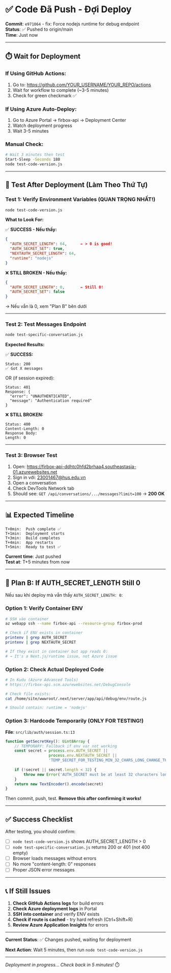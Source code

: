 # ✅ Code Đã Push - Đợi Deploy

**Commit**: `e971064` - fix: Force nodejs runtime for debug endpoint  
**Status**: ✅ Pushed to origin/main  
**Time**: Just now

---

## ⏱️ Wait for Deployment

### If Using GitHub Actions:
1. Go to: https://github.com/YOUR_USERNAME/YOUR_REPO/actions
2. Wait for workflow to complete (~3-5 minutes)
3. Check for green checkmark ✅

### If Using Azure Auto-Deploy:
1. Go to Azure Portal → firbox-api → Deployment Center
2. Watch deployment progress
3. Wait 3-5 minutes

### Manual Check:
```bash
# Wait 3 minutes then test
Start-Sleep -Seconds 180
node test-code-version.js
```

---

## 🧪 Test After Deployment (Làm Theo Thứ Tự)

### Test 1: Verify Environment Variables (QUAN TRỌNG NHẤT!)

```bash
node test-code-version.js
```

**What to Look For:**

✅ **SUCCESS - Nếu thấy:**
```json
{
  "AUTH_SECRET_LENGTH": 64,      ← > 0 is good!
  "AUTH_SECRET_SET": true,
  "NEXTAUTH_SECRET_LENGTH": 64,
  "runtime": "nodejs"
}
```

❌ **STILL BROKEN - Nếu thấy:**
```json
{
  "AUTH_SECRET_LENGTH": 0,       ← Still 0!
  "AUTH_SECRET_SET": false
}
```

→ Nếu vẫn là 0, xem "Plan B" bên dưới

---

### Test 2: Test Messages Endpoint

```bash
node test-specific-conversation.js
```

**Expected Results:**

✅ **SUCCESS:**
```
Status: 200
✅ Got X messages
```

OR (if session expired):
```
Status: 401
Response: {
  "error": "UNAUTHENTICATED",
  "message": "Authentication required"
}
```

❌ **STILL BROKEN:**
```
Status: 400
Content-Length: 0
Response Body:
Length: 0
```

---

### Test 3: Browser Test

1. Open: https://firbox-api-ddhtc0hfd2brhaa4.southeastasia-01.azurewebsites.net
2. Sign in với: 23001467@hus.edu.vn
3. Open a conversation
4. Check DevTools Network tab
5. Should see: `GET /api/conversations/.../messages?limit=100` → **200 OK**

---

## 📊 Expected Timeline

```
T+0min:  Push complete ✅
T+1min:  Deployment starts
T+3min:  Build completes
T+4min:  App restarts
T+5min:  Ready to test ✅
```

**Current time**: Just pushed  
**Test at**: T+5 minutes from now

---

## 🔧 Plan B: If AUTH_SECRET_LENGTH Still 0

Nếu sau khi deploy mà vẫn thấy `AUTH_SECRET_LENGTH: 0`:

### Option 1: Verify Container ENV

```bash
# SSH vào container
az webapp ssh --name firbox-api --resource-group firbox-prod

# Check if ENV exists in container
printenv | grep AUTH_SECRET
printenv | grep NEXTAUTH_SECRET

# If they exist in container but app reads 0:
# → It's a Next.js/runtime issue, not Azure issue
```

### Option 2: Check Actual Deployed Code

```bash
# In Kudu (Azure Advanced Tools)
# https://firbox-api.scm.azurewebsites.net/DebugConsole

# Check file exists:
cat /home/site/wwwroot/.next/server/app/api/debug/env/route.js

# Should contain: runtime = 'nodejs'
```

### Option 3: Hardcode Temporarily (ONLY FOR TESTING!)

**File**: `src/lib/auth/session.ts:13`

```typescript
function getSecretKey(): Uint8Array {
    // TEMPORARY: Fallback if env var not working
    const secret = process.env.AUTH_SECRET || 
                   process.env.NEXTAUTH_SECRET || 
                   'TEMP_SECRET_FOR_TESTING_MIN_32_CHARS_LONG_CHANGE_THIS'
                   
    if (!secret || secret.length < 32) {
        throw new Error('AUTH_SECRET must be at least 32 characters long')
    }
    return new TextEncoder().encode(secret)
}
```

Then commit, push, test. **Remove this after confirming it works!**

---

## ✅ Success Checklist

After testing, you should confirm:

- [ ] `node test-code-version.js` shows AUTH_SECRET_LENGTH > 0
- [ ] `node test-specific-conversation.js` returns 200 or 401 (not 400 empty)
- [ ] Browser loads messages without errors
- [ ] No more "content-length: 0" responses
- [ ] Proper JSON error messages

---

## 📞 If Still Issues

1. **Check GitHub Actions logs** for build errors
2. **Check Azure deployment logs** in Portal
3. **SSH into container** and verify ENV exists
4. **Check if route is cached** - try hard refresh (Ctrl+Shift+R)
5. **Review Azure Application Insights** for errors

---

**Current Status**: ✅ Changes pushed, waiting for deployment

**Next Action**: Wait 5 minutes, then run `node test-code-version.js`

---

*Deployment in progress... Check back in 5 minutes!* ⏱️

